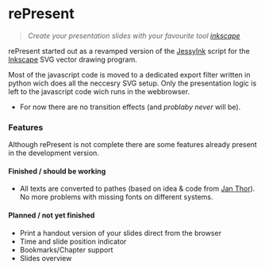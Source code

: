 # rePresent

>*Create your presentation slides with your favourite tool [inkscape](http://www.inkscape.org)*

rePresent started out as a revamped version of the [JessyInk](http://code.google.com/p/jessyink/) script for the [Inkscape](http://www.inkscape.org) SVG vector drawing program.

Most of the javascript code is moved to a dedicated export filter written in python wich does all the neccesry SVG setup. Only the presentation logic is left to the javascript code wich runs in the webbrowser.

* For now there are no transition effects (and _problaby never_ will be).

### Features
Although rePresent is not complete there are some features already present in the development version.

#### Finished / should be working
* All texts are converted to pathes (based on idea & code from [Jan Thor](http://www.janthor.com/sketches/index.php?/archives/6-Fonts,-Texts,-Paths-and-Uses.html)). No more problems with missing fonts on different systems.

#### Planned / not yet finished
* Print a handout version of your slides direct from the browser
* Time and slide position indicator
* Bookmarks/Chapter support
* Slides overview